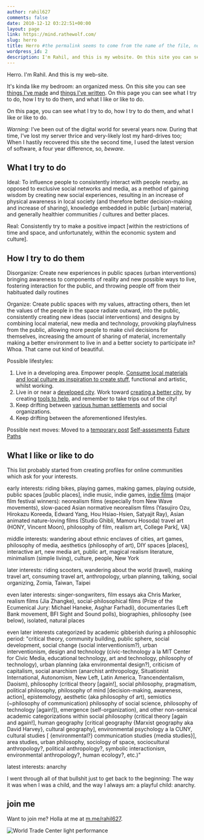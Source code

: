```yaml
---
author: rahil627
comments: false
date: 2010-12-12 03:22:51+00:00
layout: page
link: https://mind.rathewolf.com/
slug: herro
title: Herro #the permalink seems to come from the name of the file, not the title
wordpress_id: 2
description: I'm Rahil, and this is my website. On this site you can see things I've made, substantially, things I've written.
---
```


Herro. I'm Rahil. And this is my web-site.

It's kinda like my bedroom: an organized mess. On this site you can see [things I've made](https://mind.rathewolf.com/portfolio) and [things I've written](https://mind.rathewolf.com/valuable-things-ive-written). On this page you can see what I try to do, how I try to do them, and what I like or like to do.

On this page, you can see what I try to do, how I try to do them, and what I like or like to do.


_Warning:_ I’ve been out of the digital world for several years now. During that time, I’ve lost my server thrice and very-likely lost my hard-drives too; When I hastily recovered this site the second time, I used the latest version of software, a four year difference, so, _beware_.


## What I try to do

Ideal:
To influence people to consistently interact with people nearby, as opposed to exclusive social networks and media, as a method of gaining wisdom by creating new social experiences, resulting in an increase of physical awareness in local society (and therefore better decision-making and increase of sharing), knowledge embedded in public [urban] material, and generally healthier communities / cultures and better places.

Real:
Consistently try to make a positive impact [within the restrictions of time and space, and unfortunately, within the economic system and culture].



## How I try to do them



Disorganize:
Create new experiences in public spaces (urban interventions) bringing awareness to components of reality and new possible ways to live, fostering interaction for the public, and throwing people off from their habituated daily routines

Organize:
Create public spaces with my values, attracting others, then let the values of the people in the space radiate outward, into the public, consistently creating new ideas (social interventions) and designs by combining local material, new media and technology, provoking playfulness from the public, allowing more people to make civil decisions for themselves, increasing the amount of sharing of material, incrementally making a better environment to live in and a better society to participate in? Whoa. That came out kind of beautiful.

Possible lifestyles:
1. Live in a developing area. Empower people. [Consume local materials and local culture as inspiration to create stuff](https://mind.rathewolf.com/diy-ethics-in-developing-countries), functional and artistic, whilst working.
2. Live in or near a [developed city](https://mind.rathewolf.com/new-york-and-taiwan). Work toward [creating a better city](https://mind.rathewolf.com/urban-planning-for-solidarity), by creating [tools to help](https://mind.rathewolf.com/decision-making-civics-and-technology), and remember to take trips out of the city!
3. Keep drifting between [various human settlements](https://mind.rathewolf.com/time-and-space-in-anthropology) and social organizations.
4. Keep drifting between the aforementioned lifestyles.

Possible next moves:
Moved to a [temporary post](https://mind.rathewolf.com/possible-next-moves)
[Self-assesments](https://mind.rathewolf.com/category/personal/self-assessment)
[Future Paths](https://mind.rathewolf.com/valuable-things-ive-written#future)



## What I like or like to do



This list probably started from creating profiles for online communities which ask for your interests.

early interests:
riding bikes, playing games, making games, playing outside, public spaces [public places], indie music, indie games, [indie films](https://letterboxd.com/rahil627/list/rahil627s-favorite-films/) (major film festival winners): neorealism films (especially from New Wave movements), slow-paced Asian normative neorealism films (Yasujiro Ozu, Hirokazu Koreeda, Edward Yang, Hou Hsiao-Hsien, Satyajit Ray), Asian animated nature-loving films (Studio Ghibli, Mamoru Hosoda) travel art (HONY, Vincent Moon), philosophy of film, realism art, College Park[, VA]

middle interests:
wandering about ethnic enclaves of cities, art games, philosophy of media, aesthetics (philosophy of art), DIY spaces [places], interactive art, new media art, public art, magical realism literature, minimalism (simple living), culture, people, New York

later interests:
riding scooters, wandering about the world (travel), making travel art, consuming travel art, anthropology, urban planning, talking, social organizing, Zomia, Taiwan, Taipei

even later interests:
singer-songwriters, film essays aka Chris Marker, realism films (Jia Zhangke), social-philosophical films (Prize of the Ecumenical Jury: Michael Haneke, Asghar Farhadi), documentaries (Left Bank movement, BFI Sight and Sound polls), biographies, philosophy (see below), isolated, natural places

even later interests categorized by academic gibberish during a philosophic period:
"critical theory, community building, public sphere, social development, social change (social interventionism?), urban interventionism, design and technology (civic-technology a la MIT Center for Civic Media, educational technology, art and technology, philosophy of technology), urban planning (aka environmental design?), criticism of capitalism, social anarchism (anarchist anthropology, Situationist International, Autonomism, New Left, Latin America, Trancendentalism, Daoism), philosophy (critical theory [again!], social philosophy, pragmatism, political philosophy, philosophy of mind [decision-making, awareness, action], epistemology, aesthetic (aka philosophy of art), semiotics (~philosophy of communication) philosophy of social science, philosophy of technology [again!]), emergence (self-organization), and other non-sensical academic categorizations within social philosophy (critical theory [again and again!], human geography [critical geography {Marxist geography aka David Harvey}, cultural geography], environmental psychology a la CUNY, cultural studies [ {environmental?} communication studies {media studies}], area studies, urban philosophy, sociology of space, sociocultural anthropology?, political anthropology?, symbolic interactionism, environmental anthropology?, human ecology?, etc.)"

latest interests:
anarchy

I went through all of that bullshit just to get back to the beginning: The way it was when I was a child, and the way I always am: a playful child: anarchy.



## join me



Want to join me? Holla at me at [m.me/rahil627](http://m.me/rahil627).

![World Trade Center light performance](https://mind.rathewolf.com/wp-content/uploads/2014/09/World-Trade-Center-light-performance1.svg)
